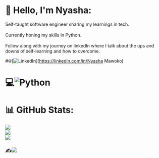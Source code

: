 # 💫 Hello, I'm Nyasha:
Self-taught software engineer sharing my learnings in tech.<br><br>Currently honing my skills in Python.<br><br>Follow along with my journey on linkedIn where I talk about the ups and downs of self-learning and how to overcome.

#🌐[![LinkedIn](https://img.shields.io/badge/LinkedIn-%230077B5.svg?logo=linkedin&logoColor=white)](https://linkedin.com/in/Nyasha Mawoko) 

# 💻![Python](https://img.shields.io/badge/python-3670A0?style=flat-square&logo=python&logoColor=ffdd54)

# 📊 GitHub Stats:
![](https://github-readme-stats.vercel.app/api?username=selfmadecoderr&theme=radical&hide_border=false&include_all_commits=false&count_private=false)<br/>
![](https://github-readme-streak-stats.herokuapp.com/?user=selfmadecoderr&theme=radical&hide_border=false)<br/>
![](https://github-readme-stats.vercel.app/api/top-langs/?username=selfmadecoderr&theme=radical&hide_border=false&include_all_commits=false&count_private=false&layout=compact)

### ✍️![](https://quotes-github-readme.vercel.app/api?type=horizontal&theme=radical)

<!-- Proudly created with GPRM ( https://gprm.itsvg.in ) -->

